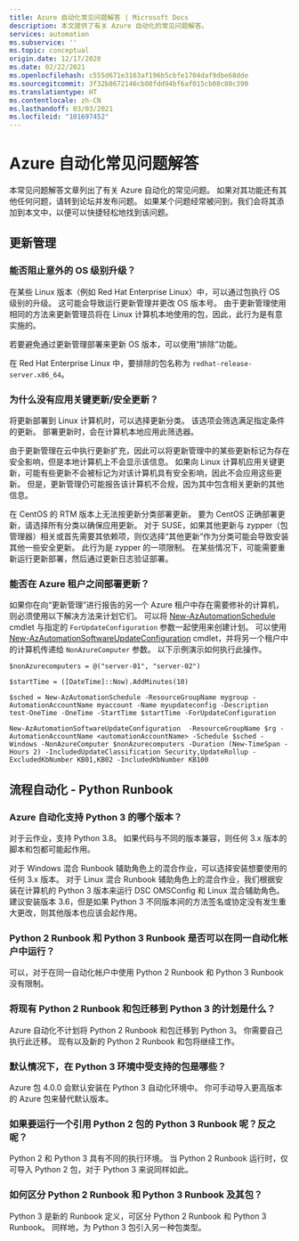 ```yaml
---
title: Azure 自动化常见问题解答 | Microsoft Docs
description: 本文提供了有关 Azure 自动化的常见问题解答。
services: automation
ms.subservice: ''
ms.topic: conceptual
origin.date: 12/17/2020
ms.date: 02/22/2021
ms.openlocfilehash: c555d671e3163af196b5cbfe1704daf9dbe68dde
ms.sourcegitcommit: 3f32b8672146cb08fdd94bf6af015cb08c80c390
ms.translationtype: HT
ms.contentlocale: zh-CN
ms.lasthandoff: 03/03/2021
ms.locfileid: "101697452"
---
```

# <a name="azure-automation-frequently-asked-questions"></a>Azure 自动化常见问题解答

本常见问题解答文章列出了有关 Azure 自动化的常见问题。 如果对其功能还有其他任何问题，请转到论坛并发布问题。 如果某个问题经常被问到，我们会将其添加到本文中，以便可以快捷轻松地找到该问题。

## <a name="update-management"></a>更新管理

### <a name="can-i-prevent-unexpected-os-level-upgrades"></a>能否阻止意外的 OS 级别升级？

在某些 Linux 版本（例如 Red Hat Enterprise Linux）中，可以通过包执行 OS 级别的升级。 这可能会导致运行更新管理并更改 OS 版本号。 由于更新管理使用相同的方法来更新管理员将在 Linux 计算机本地使用的包，因此，此行为是有意实施的。

若要避免通过更新管理部署来更新 OS 版本，可以使用“排除”功能。

在 Red Hat Enterprise Linux 中，要排除的包名称为 `redhat-release-server.x86_64`。

### <a name="why-arent-criticalsecurity-updates-applied"></a>为什么没有应用关键更新/安全更新？

将更新部署到 Linux 计算机时，可以选择更新分类。 该选项会筛选满足指定条件的更新。 部署更新时，会在计算机本地应用此筛选器。

由于更新管理在云中执行更新扩充，因此可以将更新管理中的某些更新标记为存在安全影响，但是本地计算机上不会显示该信息。 如果向 Linux 计算机应用关键更新，可能有些更新不会被标记为对该计算机具有安全影响，因此不会应用这些更新。 但是，更新管理仍可能报告该计算机不合规，因为其中包含相关更新的其他信息。

在 CentOS 的 RTM 版本上无法按更新分类部署更新。 要为 CentOS 正确部署更新，请选择所有分类以确保应用更新。 对于 SUSE，如果其他更新与 zypper（包管理器）相关或首先需要其依赖项，则仅选择“其他更新”作为分类可能会导致安装其他一些安全更新。 此行为是 zypper 的一项限制。 在某些情况下，可能需要重新运行更新部署，然后通过更新日志验证部署。

### <a name="can-i-deploy-updates-across-azure-tenants"></a>能否在 Azure 租户之间部署更新？

如果你在向“更新管理”进行报告的另一个 Azure 租户中存在需要修补的计算机，则必须使用以下解决方法来计划它们。 可以将 [New-AzAutomationSchedule](https://docs.microsoft.com/powershell/module/Az.Automation/New-AzAutomationSchedule) cmdlet 与指定的 `ForUpdateConfiguration` 参数一起使用来创建计划。 可以使用 [New-AzAutomationSoftwareUpdateConfiguration](https://docs.microsoft.com/powershell/module/Az.Automation/New-AzAutomationSoftwareUpdateConfiguration) cmdlet，并将另一个租户中的计算机传递给 `NonAzureComputer` 参数。 以下示例演示如何执行此操作。

```azurepowershell
$nonAzurecomputers = @("server-01", "server-02")

$startTime = ([DateTime]::Now).AddMinutes(10)

$sched = New-AzAutomationSchedule -ResourceGroupName mygroup -AutomationAccountName myaccount -Name myupdateconfig -Description test-OneTime -OneTime -StartTime $startTime -ForUpdateConfiguration

New-AzAutomationSoftwareUpdateConfiguration  -ResourceGroupName $rg -AutomationAccountName <automationAccountName> -Schedule $sched -Windows -NonAzureComputer $nonAzurecomputers -Duration (New-TimeSpan -Hours 2) -IncludedUpdateClassification Security,UpdateRollup -ExcludedKbNumber KB01,KB02 -IncludedKbNumber KB100
```

## <a name="process-automation---python-runbooks"></a>流程自动化 - Python Runbook

### <a name="which-python-3-version-is-supported-in-azure-automation"></a>Azure 自动化支持 Python 3 的哪个版本？

对于云作业，支持 Python 3.8。 如果代码与不同的版本兼容，则任何 3.x 版本的脚本和包都可能起作用。

对于 Windows 混合 Runbook 辅助角色上的混合作业，可以选择安装想要使用的任何 3.x 版本。 对于 Linux 混合 Runbook 辅助角色上的混合作业，我们根据安装在计算机的 Python 3 版本来运行 DSC OMSConfig 和 Linux 混合辅助角色。 建议安装版本 3.6，但是如果 Python 3 不同版本间的方法签名或协定没有发生重大更改，则其他版本也应该会起作用。

### <a name="can-python-2-and-python-3-runbooks-run-in-same-automation-account"></a>Python 2 Runbook 和 Python 3 Runbook 是否可以在同一自动化帐户中运行？

可以，对于在同一自动化帐户中使用 Python 2 Runbook 和 Python 3 Runbook 没有限制。  

### <a name="what-is-the-plan-for-migrating-existing-python-2-runbooks-and-packages-to-python-3"></a>将现有 Python 2 Runbook 和包迁移到 Python 3 的计划是什么？

Azure 自动化不计划将 Python 2 Runbook 和包迁移到 Python 3。 你需要自己执行此迁移。 现有以及新的 Python 2 Runbook 和包将继续工作。

### <a name="what-are-the-packages-supported-by-default-in-python-3-environment"></a>默认情况下，在 Python 3 环境中受支持的包是哪些？

Azure 包 4.0.0 会默认安装在 Python 3 自动化环境中。 你可手动导入更高版本的 Azure 包来替代默认版本。

### <a name="what-if-i-run-a-python-3-runbook-that-references-a-python-2-package-or-vice-versa"></a>如果要运行一个引用 Python 2 包的 Python 3 Runbook 呢？反之呢？

Python 2 和 Python 3 具有不同的执行环境。 当 Python 2 Runbook 运行时，仅可导入 Python 2 包，对于 Python 3 来说同样如此。

### <a name="how-do-i-differentiate-between-python-2-and-python-3-runbooks-and-packages"></a>如何区分 Python 2 Runbook 和 Python 3 Runbook 及其包？

Python 3 是新的 Runbook 定义，可区分 Python 2 Runbook 和 Python 3 Runbook。 同样地，为 Python 3 包引入另一种包类型。

